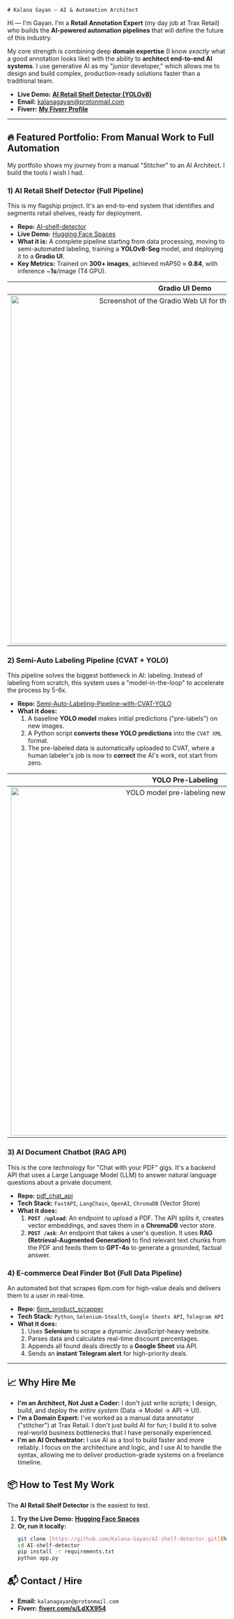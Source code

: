     # Kalana Gayan — AI & Automation Architect

Hi — I'm Gayan. I'm a **Retail Annotation Expert** (my day job at Trax Retail) who builds the **AI-powered automation pipelines** that will define the future of this industry.

My core strength is combining deep **domain expertise** (I know *exactly* what a good annotation looks like) with the ability to **architect end-to-end AI systems**. I use generative AI as my "junior developer," which allows me to design and build complex, production-ready solutions faster than a traditional team.

* **Live Demo:** [**AI Retail Shelf Detector (YOLOv8)**](https://huggingface.co/spaces/Gayan32/Rack_Detector)
* **Email:** kalanagayan@protonmail.com
* **Fiverr:** [**My Fiverr Profile**](https://www.fiverr.com/s/LdXX954)

---

## 🔥 Featured Portfolio: From Manual Work to Full Automation

My portfolio shows my journey from a manual "Stitcher" to an AI Architect. I build the tools I wish I had.

### 1) AI Retail Shelf Detector (Full Pipeline)
This is my flagship project. It's an end-to-end system that identifies and segments retail shelves, ready for deployment.

* **Repo:** [AI-shelf-detector](https://github.com/Kalana-Gayan/AI-shelf-detector)
* **Live Demo:** [Hugging Face Spaces](https://huggingface.co/spaces/Gayan32/Rack_Detector)
* **What it is:** A complete pipeline starting from data processing, moving to semi-automated labeling, training a **YOLOv8-Seg** model, and deploying it to a **Gradio UI**.
* **Key Metrics:** Trained on **300+ images**, achieved mAP50 ≈ **0.84**, with inference ~**1s**/image (T4 GPU).

| Gradio UI Demo | Example Segmentation Output |
| :---: | :---: |
| <img width="800" alt="Screenshot of the Gradio Web UI for the shelf detector" src="https://github.com/user-attachments/assets/206b6b13-fce7-4324-909c-90e94313e113" /> | <img width="800" alt="Example of YOLOv8 segmentation on a retail shelf" src="https://github.com/user-attachments/assets/ddffe2e3-62d6-4212-94ec-59bc814d9ccb" /> |

### 2) Semi-Auto Labeling Pipeline (CVAT + YOLO)
This pipeline solves the biggest bottleneck in AI: labeling. Instead of labeling from scratch, this system uses a "model-in-the-loop" to accelerate the process by 5-6x.

* **Repo:** [Semi-Auto-Labeling-Pipeline-with-CVAT-YOLO](https://github.com/Kalana-Gayan/Semi-Auto-Labeling-Pipeline-with-CVAT-YOLO)
* **What it does:**
    1.  A baseline **YOLO model** makes initial predictions ("pre-labels") on new images.
    2.  A Python script **converts these YOLO predictions** into the `CVAT XML` format.
    3.  The pre-labeled data is automatically uploaded to CVAT, where a human labeler's job is now to **correct** the AI's work, not start from zero.

| YOLO Pre-Labeling | Data Ready for CVAT Correction |
| :---: | :---: |
| <img width="800" alt="YOLO model pre-labeling new images" src="https://github.com/Kalana-Gayan/Semi-Auto-Labeling-Pipeline-with-CVAT-YOLO/blob/c5beb3b97d2dd5b4a97819f58d83dadee641d274/raw_images/52128488.png" /> | <img width="800" alt="Pre-labeled data imported into CVAT for human correction" src="https://github.com/user-attachments/assets/3e5fbe82-04e1-4981-80f6-b2b3c72bcdaf" /> |

### 3) AI Document Chatbot (RAG API)
This is the core technology for "Chat with your PDF" gigs. It's a backend API that uses a Large Language Model (LLM) to answer natural language questions about a private document.

* **Repo:** [pdf_chat_api](https://github.com/Kalana-Gayan/pdf_chat_api)
* **Tech Stack:** `FastAPI`, `LangChain`, `OpenAI`, `ChromaDB` (Vector Store)
* **What it does:**
    1.  **`POST /upload`**: An endpoint to upload a PDF. The API splits it, creates vector embeddings, and saves them in a **ChromaDB** vector store.
    2.  **`POST /ask`**: An endpoint that takes a user's question. It uses **RAG (Retrieval-Augmented Generation)** to find relevant text chunks from the PDF and feeds them to **GPT-4o** to generate a grounded, factual answer.

### 4) E-commerce Deal Finder Bot (Full Data Pipeline)
An automated bot that scrapes 6pm.com for high-value deals and delivers them to a user in real-time.

* **Repo:** [6pm_product_scrapper](https://github.com/Kalana-Gayan/6pm_product_scrapper)
* **Tech Stack:** `Python`, `Selenium-Stealth`, `Google Sheets API`, `Telegram API`
* **What it does:**
    1.  Uses **Selenium** to scrape a dynamic JavaScript-heavy website.
    2.  Parses data and calculates real-time discount percentages.
    3.  Appends all found deals directly to a **Google Sheet** via API.
    4.  Sends an **instant Telegram alert** for high-priority deals.

---

## 📈 Why Hire Me

* **I'm an Architect, Not Just a Coder:** I don't just write scripts; I design, build, and deploy the *entire system* (Data → Model → API → UI).
* **I'm a Domain Expert:** I've worked as a manual data annotator ("stitcher") at Trax Retail. I don't just build AI for fun; I build it to solve real-world business bottlenecks that I have personally experienced.
* **I'm an AI Orchestrator:** I use AI as a tool to build faster and more reliably. I focus on the architecture and logic, and I use AI to handle the syntax, allowing me to deliver production-grade systems on a freelance timeline.

## 📦 How to Test My Work

The **AI Retail Shelf Detector** is the easiest to test.

1.  **Try the Live Demo:** [**Hugging Face Spaces**](https://huggingface.co/spaces/Gayan32/Rack_Detector)
2.  **Or, run it locally:**
    ```bash
    git clone [https://github.com/Kalana-Gayan/AI-shelf-detector.git](https://github.com/Kalana-Gayan/AI-shelf-detector.git)
    cd AI-shelf-detector
    pip install -r requirements.txt
    python app.py
    ```

## 📬 Contact / Hire

* **Email:** `kalanagayan@protonmail.com`
* **Fiverr:** [**fiverr.com/s/LdXX954**](https://www.fiverr.com/s/LdXX954)
